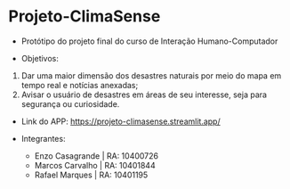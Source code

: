 # Projeto-ClimaSense
- Protótipo do projeto final do curso de Interação Humano-Computador
  
- Objetivos:
1. Dar uma maior dimensão dos desastres naturais por meio do mapa em tempo real e notícias anexadas;
2. Avisar o usuário de desastres em áreas de seu interesse, seja para segurança ou curiosidade.

- Link do APP: https://projeto-climasense.streamlit.app/

- Integrantes:
  - Enzo Casagrande | RA: 10400726
  - Marcos Carvalho | RA: 10401844
  - Rafael Marques | RA: 10401195
